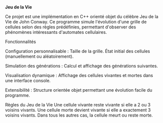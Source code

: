 **Jeu de la Vie**

Ce projet est une implémentation en C++ orienté objet du célèbre Jeu de la Vie de John Conway. Ce programme simule l'évolution d'une grille de cellules selon des règles prédéfinies, permettant d'observer des phénomènes intéressants d'automates cellulaires.

Fonctionnalités

Configuration personnalisable :
Taille de la grille.
État initial des cellules (manuellement ou aléatoirement).

Simulation des générations :
Calcul et affichage des générations suivantes.

Visualisation dynamique :
Affichage des cellules vivantes et mortes dans une interface console.

Extensibilité :
Structure orientée objet permettant une évolution facile du programme.

Règles du Jeu de la Vie
Une cellule vivante reste vivante si elle a 2 ou 3 voisins vivants.
Une cellule morte devient vivante si elle a exactement 3 voisins vivants.
Dans tous les autres cas, la cellule meurt ou reste morte.

